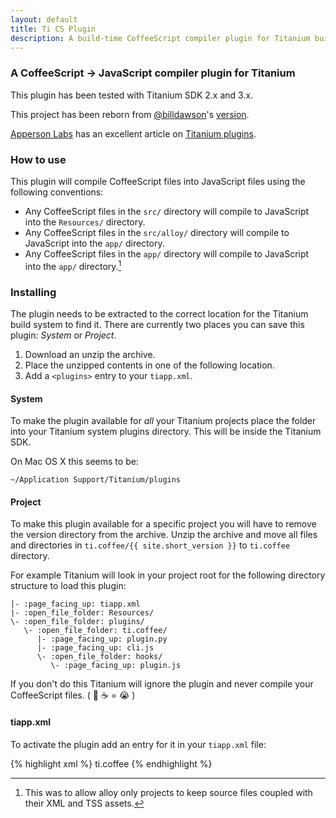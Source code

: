```yaml
---
layout: default
title: Ti CS Plugin
description: A build-time CoffeeScript compiler plugin for Titanium build scripts - Reborn
---
```

### <a name="a-coffeescript---javascript-compiler-plugin-for-titanium" class="anchor" href="#a-coffeescript---javascript-compiler-plugin-for-titanium"><span class="octicon octicon-link"></span></a>A CoffeeScript -&gt; JavaScript compiler plugin for Titanium

This plugin has been tested with Titanium SDK 2.x and 3.x.

This project has been reborn from <a href="https://github.com/billdawson" class="user-mention">@billdawson</a>'s [version](https://github.com/billdawson/ti_coffee_plugin).

[Apperson Labs](http://appersonlabs.com/) has an excellent article on [Titanium plugins](http://appersonlabs.com/2013/04/12/titanium-build-plugins-in-sdk-3-x-x/#.UgGgyGT73Nt).

### <a name="how-to-use" class="anchor" href="#how-to-use"><span class="octicon octicon-link"></span></a>How to use

This plugin will compile CoffeeScript files into JavaScript files using the following conventions:

- Any CoffeeScript files in the `src/` directory will compile to JavaScript into the `Resources/` directory.
- Any CoffeeScript files in the `src/alloy/` directory will compile to JavaScript into the `app/` directory.
- Any CoffeeScript files in the `app/` directory will compile to JavaScript into the `app/` directory.[^1]

[^1]: This was to allow alloy only projects to keep source files coupled with their XML and TSS assets.

### Installing

The plugin needs to be extracted to the correct location for the Titanium build system to find it. There are currently two places you can save this plugin: *System* or *Project*.

1. Download an unzip the archive.
2. Place the unzipped contents in one of the following location.
3. Add a `<plugins>` entry to your `tiapp.xml`.

#### System

To make the plugin available for *all* your Titanium projects place the folder into your Titanium system plugins directory. This will be inside the Titanium SDK.

On Mac OS X this seems to be:

    ~/Application Support/Titanium/plugins

#### Project

To make this plugin available for a specific project you will have to remove the version directory from the archive. Unzip the archive and move all files and directories in `ti.coffee/{{ site.short_version }}` to `ti.coffee` directory.

For example Titanium will look in your project root for the following directory structure to load this plugin:

    |- :page_facing_up: tiapp.xml
    |- :open_file_folder: Resources/
    \- :open_file_folder: plugins/
       \- :open_file_folder: ti.coffee/
          |- :page_facing_up: plugin.py
          |- :page_facing_up: cli.js
          \- :open_file_folder: hooks/
             \- :page_facing_up: plugin.js

If you don't do this Titanium will ignore the plugin and never compile your CoffeeScript files.
<nobr>( :no_entry_sign: :coffee: = :sob: )</nobr>

#### tiapp.xml

To activate the plugin add an entry for it in your `tiapp.xml` file:

{% highlight xml %}
<plugins>
  <plugin version="{{ site.short_version }}">ti.coffee</plugin>
</plugins>
{% endhighlight %}
